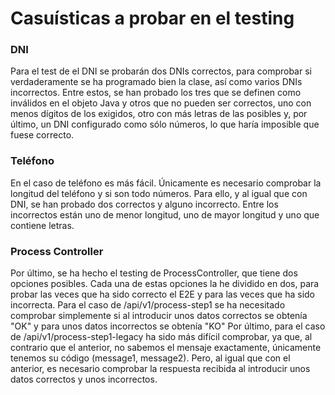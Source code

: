 # Casuísticas a probar en el testing

### DNI
Para el test de el DNI se probarán dos DNIs correctos, para comprobar si verdaderamente se ha programado bien la
clase, así como varios DNIs incorrectos. Entre estos, se han probado los tres que se definen como inválidos en 
el objeto Java y otros que no pueden ser correctos, uno con menos dígitos de los exigidos, otro con más letras 
de las posibles y, por último, un DNI configurado como sólo números, lo que haría imposible que fuese correcto.

### Teléfono
En el caso de teléfono es más fácil. Únicamente es necesario comprobar la longitud del teléfono y si son todo números. Para ello, y al igual que con DNI, se han probado dos correctos y alguno incorrecto. Entre los incorrectos están uno de menor longitud, uno de mayor longitud y uno que contiene letras.


### Process Controller
Por último, se ha hecho el testing de ProcessController, que tiene dos opciones posibles. Cada una de estas opciones la he dividido en dos, para probar las veces que ha sido correcto el E2E y para las veces que ha sido incorrecta.
Para el caso de /api/v1/process-step1 se ha necesitado comprobar simplemente si al introducir unos datos correctos se obtenía "OK" y para unos datos incorrectos se obtenía "KO"
Por último, para el caso de /api/v1/process-step1-legacy ha sido más difícil comprobar, ya que, al contrario que el anterior, no sabemos el mensaje exactamente, únicamente tenemos su código (message1, message2). Pero, al igual que con el anterior, es necesario comprobar la respuesta recibida al introducir unos datos correctos y unos incorrectos.